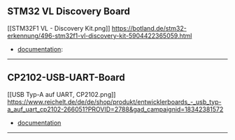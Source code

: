 ## STM32 VL Discovery Board

[[STM32F1 VL - Discovery Kit.png]]
https://botland.de/stm32-erkennung/496-stm32f1-vl-discovery-kit-5904422365059.html

- [documentation](https://www.st.com/resource/en/user_manual/um0919-stm32vldiscovery-stm32-value-line-discovery-stmicroelectronics.pdf): 
***
## CP2102-USB-UART-Board
[[USB Typ-A auf UART, CP2102.png]]
https://www.reichelt.de/de/de/shop/produkt/entwicklerboards_-_usb_typ-a_auf_uart_cp2102-266051?PROVID=2788&gad_campaignid=18342381572


- [documentation](https://www.waveshare.com/wiki/CP2102_USB_UART_Board_(type_A))
***



